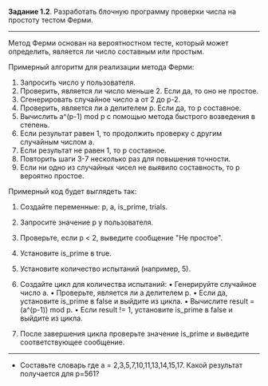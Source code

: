 ﻿**Задание 1.2**. 
Разработать блочную программу проверки числа на простоту тестом Ферми. 

---
Метод Ферми основан на вероятностном тесте, который может определить, является ли число составным или простым.

Примерный алгоритм для реализации метода Ферми:

1. Запросить число у пользователя.
2. Проверить, является ли число меньше 2. Если да, то оно не простое.
3. Сгенерировать случайное число a от 2 до p-2.
4. Проверить, является ли a делителем p. Если да, то p составное.
5. Вычислить a^(p-1) mod p с помощью метода быстрого возведения в степень.
6. Если результат равен 1, то продолжить проверку с другим случайным числом a.
7. Если результат не равен 1, то p составное.
8. Повторить шаги 3-7 несколько раз для повышения точности.
9. Если ни одно из случайных чисел не выявило составность, то p вероятно простое.

Примерный код будет выглядеть так:

1. Создайте переменные: p, a, is_prime, trials.
2. Запросите значение p у пользователя.
3. Проверьте, если p < 2, выведите сообщение "Не простое".
4. Установите is_prime в true.
5. Установите количество испытаний (например, 5).
6. Создайте цикл для количества испытаний:
   • Генерируйте случайное число a.
   • Проверьте, является ли a делителем p.
   • Если да, установите is_prime в false и выйдите из цикла.
   • Вычислите result = (a^(p-1)) mod p.
   • Если result != 1, установите is_prime в false и выйдите из цикла.

7. После завершения цикла проверьте значение is_prime и выведите соответствующее сообщение.

---
* Составьте словарь где a = 2,3,5,7,10,11,13,14,15,17. Какой результат получается для p=561?